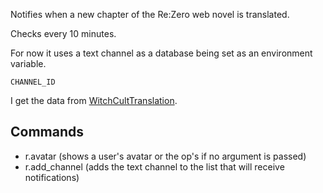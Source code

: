 Notifies when a new chapter of the Re:Zero web novel is translated.

Checks every 10 minutes.

For now it uses a text channel as a database being set as an environment variable.

```
CHANNEL_ID
```

I get the data from [WitchCultTranslation](https://witchculttranslation.com/).

## Commands

- r.avatar (shows a user's avatar or the op's if no argument is passed)
- r.add_channel (adds the text channel to the list that will receive notifications)

